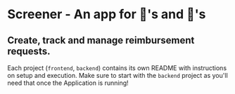# Screener - An app for 🏦's and 🚎's

## Create, track and manage reimbursement requests.

Each project (`frontend`, `backend`) contains its own README with instructions on setup and execution. Make sure to start with the `backend` project as you'll need that once the Application is running!